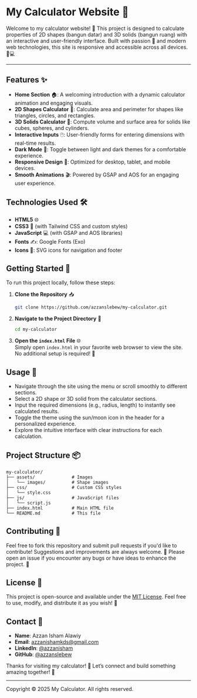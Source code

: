 # My Calculator Website 🧮

Welcome to my calculator website! 🚀 This project is designed to calculate properties of 2D shapes (bangun datar) and 3D solids (bangun ruang) with an interactive and user-friendly interface. Built with passion 💙 and modern web technologies, this site is responsive and accessible across all devices. 📱💻

---

## Features ✨
- **Home Section** 🏠: A welcoming introduction with a dynamic calculator animation and engaging visuals.
- **2D Shapes Calculator** 📏: Calculate area and perimeter for shapes like triangles, circles, and rectangles.
- **3D Solids Calculator** 📐: Compute volume and surface area for solids like cubes, spheres, and cylinders.
- **Interactive Inputs** 🖱️: User-friendly forms for entering dimensions with real-time results.
- **Dark Mode** 🌙: Toggle between light and dark themes for a comfortable experience.
- **Responsive Design** 📱: Optimized for desktop, tablet, and mobile devices.
- **Smooth Animations** 🎬: Powered by GSAP and AOS for an engaging user experience.

## Technologies Used 🛠️
- **HTML5** 🌐
- **CSS3** 🎨 (with Tailwind CSS and custom styles)
- **JavaScript** 💻 (with GSAP and AOS libraries)
- **Fonts** ✍️: Google Fonts (Exo)
- **Icons** 🌟: SVG icons for navigation and footer

## Getting Started 🚀
To run this project locally, follow these steps:

1. **Clone the Repository** 📥  
   ```bash
   git clone https://github.com/azzanslebew/my-calculator.git
   ```

2. **Navigate to the Project Directory** 📂  
   ```bash
   cd my-calculator
   ```

3. **Open the `index.html` File** 🌐  
   Simply open `index.html` in your favorite web browser to view the site. No additional setup is required! 🎉

## Usage 📝
- Navigate through the site using the menu or scroll smoothly to different sections.
- Select a 2D shape or 3D solid from the calculator sections.
- Input the required dimensions (e.g., radius, length) to instantly see calculated results.
- Toggle the theme using the sun/moon icon in the header for a personalized experience.
- Explore the intuitive interface with clear instructions for each calculation.

## Project Structure 📦
```
my-calculator/
├── assets/              # Images
│   └── images/          # Shape images
├── css/                 # Custom CSS styles
│   └── style.css
├── js/                  # JavaScript files
│   └── script.js
├── index.html           # Main HTML file
└── README.md            # This file
```

## Contributing 🤝
Feel free to fork this repository and submit pull requests if you'd like to contribute! Suggestions and improvements are always welcome. 🌱 Please open an issue if you encounter any bugs or have ideas to enhance the project. 🐛

## License 📜
This project is open-source and available under the [MIT License](LICENSE). Feel free to use, modify, and distribute it as you wish! 🎁

## Contact 📧
- **Name**: Azzan Isham Alawiy  
- **Email**: azzanishamkds@gmail.com  
- **LinkedIn**: [@azzanisham](www.linkedin.com/in/azzan-isham-480614258)  
- **GitHub**: [@azzanslebew](https://github.com/azzanslebew)

Thanks for visiting my calculator! 🚀 Let’s connect and build something amazing together! 🌟

---

Copyright © 2025 My Calculator. All rights reserved.
